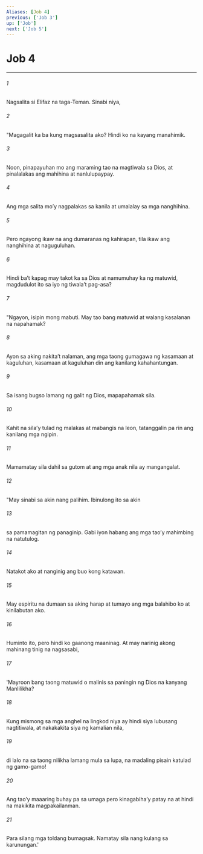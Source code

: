 ```yaml
---
Aliases: [Job 4]
previous: ['Job 3']
up: ['Job']
next: ['Job 5']
---
```

# Job 4

***


###### 1 


Nagsalita si Elifaz na taga-Teman. Sinabi niya, 


###### 2 


"Magagalit ka ba kung magsasalita ako? Hindi ko na kayang manahimik. 


###### 3 


Noon, pinapayuhan mo ang maraming tao na magtiwala sa Dios, at pinalalakas ang mahihina at nanlulupaypay. 


###### 4 


Ang mga salita moʼy nagpalakas sa kanila at umalalay sa mga nanghihina. 


###### 5 


Pero ngayong ikaw na ang dumaranas ng kahirapan, tila ikaw ang nanghihina at naguguluhan. 


###### 6 


Hindi baʼt kapag may takot ka sa Dios at namumuhay ka ng matuwid, magdudulot ito sa iyo ng tiwalaʼt pag-asa? 


###### 7 


"Ngayon, isipin mong mabuti. May tao bang matuwid at walang kasalanan na napahamak? 


###### 8 


Ayon sa aking nakitaʼt nalaman, ang mga taong gumagawa ng kasamaan at kaguluhan, kasamaan at kaguluhan din ang kanilang kahahantungan. 


###### 9 


Sa isang bugso lamang ng galit ng Dios, mapapahamak sila. 


###### 10 


Kahit na silaʼy tulad ng malakas at mabangis na leon, tatanggalin pa rin ang kanilang mga ngipin. 


###### 11 


Mamamatay sila dahil sa gutom at ang mga anak nila ay mangangalat. 


###### 12 


"May sinabi sa akin nang palihim. Ibinulong ito sa akin 


###### 13 


sa pamamagitan ng panaginip. Gabi iyon habang ang mga taoʼy mahimbing na natutulog. 


###### 14 


Natakot ako at nanginig ang buo kong katawan. 


###### 15 


May espiritu na dumaan sa aking harap at tumayo ang mga balahibo ko at kinilabutan ako. 


###### 16 


Huminto ito, pero hindi ko gaanong maaninag. At may narinig akong mahinang tinig na nagsasabi, 


###### 17 


'Mayroon bang taong matuwid o malinis sa paningin ng Dios na kanyang Manlilikha? 


###### 18 


Kung mismong sa mga anghel na lingkod niya ay hindi siya lubusang nagtitiwala, at nakakakita siya ng kamalian nila, 


###### 19 


di lalo na sa taong nilikha lamang mula sa lupa, na madaling pisain katulad ng gamo-gamo! 


###### 20 


Ang taoʼy maaaring buhay pa sa umaga pero kinagabihaʼy patay na at hindi na makikita magpakailanman. 


###### 21 


Para silang mga toldang bumagsak. Namatay sila nang kulang sa karunungan.'
